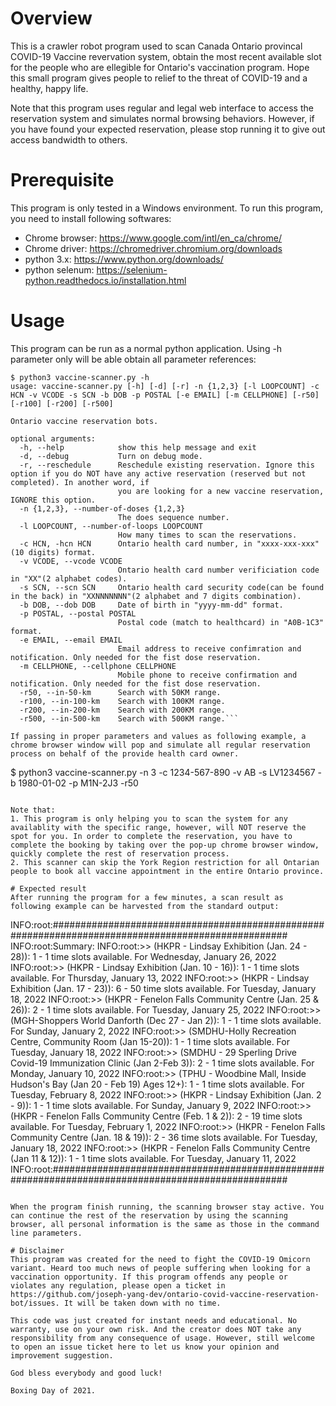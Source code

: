 # Overview 
This is a crawler robot program used to scan Canada Ontario provincal COVID-19 Vaccine revervation system, obtain the most recent available slot for the people who are ellegible for Ontario's vaccination program. Hope this small program gives people to relief to the threat of COVID-19 and a healthy, happy life. 

Note that this program uses regular and legal web interface to access the reservation system and simulates normal browsing behaviors. However, if you have found your expected reservation, please stop running it to give out access bandwidth to others. 

# Prerequisite
This program is only tested in a Windows environment. To run this program, you need to install following softwares:
- Chrome browser: https://www.google.com/intl/en_ca/chrome/
- Chrome driver: https://chromedriver.chromium.org/downloads
- python 3.x: https://www.python.org/downloads/
- python selenum: https://selenium-python.readthedocs.io/installation.html


# Usage
This program can be run as a normal python application. Using -h parameter only will be able obtain all parameter references:
```
$ python3 vaccine-scanner.py -h
usage: vaccine-scanner.py [-h] [-d] [-r] -n {1,2,3} [-l LOOPCOUNT] -c HCN -v VCODE -s SCN -b DOB -p POSTAL [-e EMAIL] [-m CELLPHONE] [-r50] [-r100] [-r200] [-r500]

Ontario vaccine reservation bots.

optional arguments:
  -h, --help            show this help message and exit
  -d, --debug           Turn on debug mode.
  -r, --reschedule      Reschedule existing reservation. Ignore this option if you do NOT have any active reservation (reserved but not completed). In another word, if
                        you are looking for a new vaccine reservation, IGNORE this option.
  -n {1,2,3}, --number-of-doses {1,2,3}
                        The does sequence number.
  -l LOOPCOUNT, --number-of-loops LOOPCOUNT
                        How many times to scan the reservations.
  -c HCN, -hcn HCN      Ontario health card number, in "xxxx-xxx-xxx"(10 digits) format.
  -v VCODE, --vcode VCODE
                        Ontario health card number verificiation code in "XX"(2 alphabet codes).
  -s SCN, --scn SCN     Ontario health card security code(can be found in the back) in "XXNNNNNNN"(2 alphabet and 7 digits combination).
  -b DOB, --dob DOB     Date of birth in "yyyy-mm-dd" format.
  -p POSTAL, --postal POSTAL
                        Postal code (match to healthcard) in "A0B-1C3" format.
  -e EMAIL, --email EMAIL
                        Email address to receive confimration and notification. Only needed for the fist dose reservation.
  -m CELLPHONE, --cellphone CELLPHONE
                        Mobile phone to receive confirmation and notification. Only needed for the fist dose reservation.
  -r50, --in-50-km      Search with 50KM range.
  -r100, --in-100-km    Search with 100KM range.
  -r200, --in-200-km    Search with 200KM range.
  -r500, --in-500-km    Search with 500KM range.```

If passing in proper parameters and values as following example, a chrome browser window will pop and simulate all regular reservation process on behalf of the provide health card owner.
```
$ python3 vaccine-scanner.py -n 3 -c 1234-567-890 -v AB -s LV1234567 -b 1980-01-02 -p M1N-2J3 -r50
```

Note that:
1. This program is only helping you to scan the system for any availablity with the specific range, however, will NOT reserve the spot for you. In order to complete the reservation, you have to complete the booking by taking over the pop-up chrome browser window, quickly complete the rest of reservation process. 
2. This scanner can skip the York Region restriction for all Ontarian people to book all vaccine appointment in the entire Ontario province. 

# Expected result
After running the program for a few minutes, a scan result as following example can be harvested from the standard output:
```
INFO:root:###################################################################################################
INFO:root:Summary:
INFO:root:>> (HKPR - Lindsay Exhibition (Jan. 24 - 28)): 1 - 1 time slots available. For Wednesday, January 26, 2022
INFO:root:>> (HKPR - Lindsay Exhibition (Jan. 10 - 16)): 1 - 1 time slots available. For Thursday, January 13, 2022
INFO:root:>> (HKPR - Lindsay Exhibition (Jan. 17 - 23)): 6 - 50 time slots available. For Tuesday, January 18, 2022
INFO:root:>> (HKPR - Fenelon Falls Community Centre (Jan. 25 & 26)): 2 - 1 time slots available. For Tuesday, January 25, 2022
INFO:root:>> (MGH-Shoppers World Danforth (Dec 27 - Jan 2)): 1 - 1 time slots available. For Sunday, January 2, 2022
INFO:root:>> (SMDHU-Holly Recreation Centre, Community Room (Jan 15-20)): 1 - 1 time slots available. For Tuesday, January 18, 2022
INFO:root:>> (SMDHU - 29 Sperling Drive Covid-19 Immunization Clinic (Jan 2-Feb 3)): 2 - 1 time slots available. For Monday, January 10, 2022
INFO:root:>> (TPHU - Woodbine Mall, Inside Hudson's Bay (Jan 20 - Feb 19) Ages 12+): 1 - 1 time slots available. For Tuesday, February 8, 2022
INFO:root:>> (HKPR - Lindsay Exhibition (Jan. 2 - 9)): 1 - 1 time slots available. For Sunday, January 9, 2022
INFO:root:>> (HKPR - Fenelon Falls Community Centre (Feb. 1 & 2)): 2 - 19 time slots available. For Tuesday, February 1, 2022
INFO:root:>> (HKPR - Fenelon Falls Community Centre (Jan. 18 & 19)): 2 - 36 time slots available. For Tuesday, January 18, 2022
INFO:root:>> (HKPR - Fenelon Falls Community Centre (Jan 11 & 12)): 1 - 1 time slots available. For Tuesday, January 11, 2022
INFO:root:###################################################################################################
```

When the program finish running, the scanning browser stay active. You can continue the rest of the reservation by using the scanning browser, all personal information is the same as those in the command line parameters.

# Disclaimer
This program was created for the need to fight the COVID-19 Omicorn variant. Heard too much news of people suffering when looking for a vaccination opportunity. If this program offends any people or violates any regulation, please open a ticket in https://github.com/joseph-yang-dev/ontario-covid-vaccine-reservation-bot/issues. It will be taken down with no time. 

This code was just created for instant needs and educational. No warranty, use on your own risk. And the creator does NOT take any responsibility from any consequence of usage. However, still welcome to open an issue ticket here to let us know your opinion and improvement suggestion.

God bless everybody and good luck!

Boxing Day of 2021.